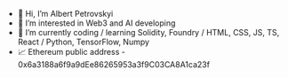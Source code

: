 - 👋 Hi, I’m Albert Petrovskyi
- 👀 I’m interested in Web3 and AI developing
- 🌱 I’m currently coding / learning Solidity, Foundry / HTML, CSS, JS, TS, React / Python, TensorFlow, Numpy
- 📈 Ethereum public address - 0x6a3188a6f9a9dEe86265953a3f9C03CA8A1ca23f
